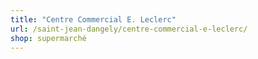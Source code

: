 ```yaml
---
title: "Centre Commercial E. Leclerc"
url: /saint-jean-dangely/centre-commercial-e-leclerc/
shop: supermarché
---
```

